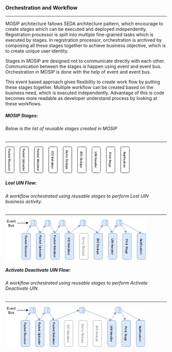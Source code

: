 ### Orchestration and Workflow
------------

MOSIP architecture fallows SEDA architecture pattern, which encourage to create stages which can be executed and deployed independently.
Registration processor is spilt into multiple fine-grained tasks which is executed by stages. In registration processor, orchestration is archived by composing all these stages together to achieve business objective, which is to create unique user identity.

Stages in MOSIP are designed not to communicate directly with each other. Communication between the stages is happen using event and event bus.
Orchestration in MOSIP is done with the help of event and event bus.

This event based approach gives flexibility to create work flow by putting these stages together. Multiple workflow can be created based on the business need, which is executed independently. Advantage of this is code becomes more readable as developer understand process by looking at these workflows. 

##### MOSIP Stages: 
###### *Below is the list of reusable stages created in MOSIP*
------------
![MOSIP Stage](_images/registrationprocessor_stages_diagram.png)

##### Lost UIN Flow:
###### *A workflow orchestrated using reusable stages to perform Lost UIN business activity.*
------------
![MOSIP Stage](_images/registrationprocessor_lost_uin_diagram.png)

##### Activate Deactivate UIN Flow:
###### *A workflow orchestrated using reusable stages to perform Activate Deactivate UIN.*
------------
![MOSIP Stage](_images/registrationprocessor_activate_diagram.png)
